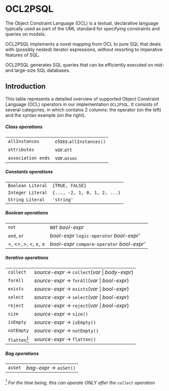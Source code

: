 # OCL2PSQL

The Object Constraint Language (OCL) is a textual, declarative language typically used as part of the UML standard for specifying constraints and queries on models.

OCL2PSQL implements a novel mapping
from OCL to pure SQL that deals with
(possibly nested) iterator expressions,
without resorting to imperative features of SQL.

OCL2PSQL generates SQL queries that can be efficiently
executed on mid- and large-size SQL databases.

## Introduction
This table represents a detailed overview of supported Object Constraint Language (OCL) operators in our implementation `OCL2PSQL`. It consists of several categories, in which contains 2 columns: the operator (on the left) and the syntax example (on the right).  


##### Class operations
|||
|--------------------------|---|
|`allInstances`  |  *class*.`allInstances()` |
|`attributes`  |  *var*.`att` |
|`association ends`  |  *var*.`assoc` |

##### Constants operations
|||
|--------------------------|---|
|`Boolean Literal`  |  `{TRUE, FALSE}`|
|`Integer Literal`  |  `{..., -2, 1, 0, 1, 2, ...}`|
|`String Literal`  |  `'string'`|

##### Boolean operations
|||
|--------------------------|---|
|`not`  |  `NOT` *bool-expr* |
|`and`, `or`| *bool-expr* `logic-operator` *bool-expr'*|
| =, <>, >, <, &#8805;, &#8804;  |  *bool-expr* `compare-operator` *bool-expr'*|

##### Iterative operations
|||
|--------------------------|---|
|`collect`  |  *source-expr* -> `collect`(*var* &#124; *body-expr*) |
|`forAll`  |  *source-expr* -> `forAll`(*var* &#124; *bool-expr*) |
|`exists`  |  *source-expr* -> `exists`(*var* &#124; *bool-expr*) |
|`select`  |  *source-expr* -> `select`(*var* &#124; *bool-expr*) |
|`reject`  |  *source-expr* -> `reject`(*var* &#124; *bool-expr*) |
|`size`  |  *source-expr* -> `size()`|
|`isEmpty`  |  *source-expr* -> `isEmpty()`|
|`notEmpty`  |  *source-expr* -> `notEmpty()`|
|`flatten`[<sup>1</sup>]  |  *source-expr* -> `flatten()`|

##### Bag operations
|||
|--------------------------|---|
|`asSet`  |  *bag-expr* -> `asSet()`|

###### [<sup>1</sup>] For the time being, this can operate *ONLY* after the `collect` operation
[<sup>1</sup>]:#-For
